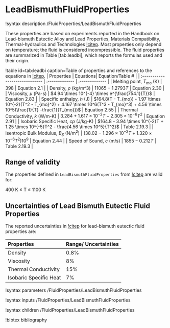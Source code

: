 # LeadBismuthFluidProperties

!syntax description /FluidProperties/LeadBismuthFluidProperties

These properties are based on experiments reported in the Handbook on Lead-bismuth Eutectic Alloy and Lead
Properties, Materials Compatibility, Thermal-hydraulics and Technologies [!citep](Fazio). 
Most properties only depend on temperature; the fluid is considered incompressible.
The fluid properties are summarized in Table [tab:leadbi], which reports the formulas used and their origin. 

!table id=tab:leadbi caption=Table of properties and references to the equations in [!citep](Fazio).
| Properties                     | Equations| Equation/Table # |
| :----------------------------- | :------------- | :------------- |
| Melting point, $T_{mo}$ (K)    | 398 | Equation 2.1  |
| Density, $\rho$ (kg/m^3)       | $11065 - 1.2793T$ | Equation 2.30  |
| Viscosity, $\mu$ (Pa-s)        | $4.94 \times 10^{-4} \times e^{\frac{754.1}{T}}$ | Equation 2.83  |
| Specific enthalpy, $h$ (J)     | $164.8(T - T_{mo}) - 1.97 \times 10^{-2}(T^2 - T_{mo}^2) + 4.167 \times 10^6(T^3 - T_{mo}^3) + 4.56 \times 10^5(\frac{1}{T} -\frac{1}{T_{mo}})$ | Equation 2.55  |
| Thermal Conductivity, $k$ (W/m-K)        | $3.284 + 1.617 \times 10^{-2}T - 2.305 \times 10^{-6}T^2$ | Equation 2.91  |
| Isobaric Specific Heat, $cp$ (J/kg-K)    | $164.8 - 3.94 \times 10^{-2}T + 1.25 \times 10^{-5}T^2 - \frac{4.56 \times 10^5}{T^2}$ |  Table 2.19.3  |
| Isentropic Bulk Modulus, $B_S$ (N/m$^2$) | $(38.02 - 1.296 \times 10^{-2}T + 1.320 \times 10^{-6}T^2)10^9$ | Equation 2.44  |
| Speed of Sound, $c$ (m/s)                | $1855 - 0.212 T$ | Table 2.19.3 |

## Range of validity

The properties defined in `LeadBismuthFluidProperties` from [!citep](Fazio) are valid for:

400 K $\le$ T $\le$ 1100 K

## Uncertainties of Lead Bismuth Eutectic Fluid Properties

The reported uncertainties in [!citep](Fazio) for lead-bismuth eutectic fluid properties are:

| Properties     | Range/ Uncertainties|
| :------------- | :------------- |
| Density        | 0.8% |
| Viscosity      |  8% |
| Thermal Conductivity | 15% |
| Isobaric Specific Heat | 7% |

!syntax parameters /FluidProperties/LeadBismuthFluidProperties

!syntax inputs /FluidProperties/LeadBismuthFluidProperties

!syntax children /FluidProperties/LeadBismuthFluidProperties

!bibtex bibliography
